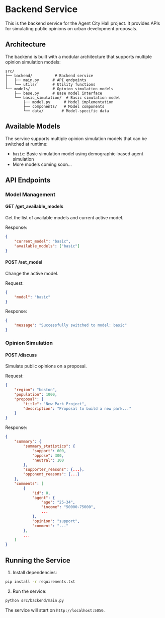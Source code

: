 # Backend Service

This is the backend service for the Agent City Hall project. It provides APIs for simulating public opinions on urban development proposals.

## Architecture

The backend is built with a modular architecture that supports multiple opinion simulation models:

```
src/
├── backend/          # Backend service
│   ├── main.py      # API endpoints
│   └── utils/       # Utility functions
└── models/          # Opinion simulation models
    ├── base.py      # Base model interface
    └── basic_simulation/  # Basic simulation model
        ├── model.py      # Model implementation
        ├── components/   # Model components
        └── data/        # Model-specific data
```

## Available Models

The service supports multiple opinion simulation models that can be switched at runtime:

- `basic`: Basic simulation model using demographic-based agent simulation
- More models coming soon...

## API Endpoints

### Model Management

#### GET /get_available_models
Get the list of available models and current active model.

Response:
```json
{
    "current_model": "basic",
    "available_models": ["basic"]
}
```

#### POST /set_model
Change the active model.

Request:
```json
{
    "model": "basic"
}
```

Response:
```json
{
    "message": "Successfully switched to model: basic"
}
```

### Opinion Simulation

#### POST /discuss
Simulate public opinions on a proposal.

Request:
```json
{
    "region": "boston",
    "population": 1000,
    "proposal": {
        "title": "New Park Project",
        "description": "Proposal to build a new park..."
    }
}
```

Response:
```json
{
    "summary": {
        "summary_statistics": {
            "support": 600,
            "oppose": 300,
            "neutral": 100
        },
        "supporter_reasons": {...},
        "opponent_reasons": {...}
    },
    "comments": [
        {
            "id": 0,
            "agent": {
                "age": "25-34",
                "income": "50000-75000",
                ...
            },
            "opinion": "support",
            "comment": "..."
        },
        ...
    ]
}
```

## Running the Service

1. Install dependencies:
```bash
pip install -r requirements.txt
```

2. Run the service:
```bash
python src/backend/main.py
```

The service will start on `http://localhost:5050`. 